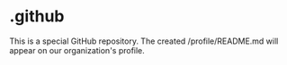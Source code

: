 # .github

This is a special GitHub repository. The created /profile/README.md will appear on our organization's profile.
